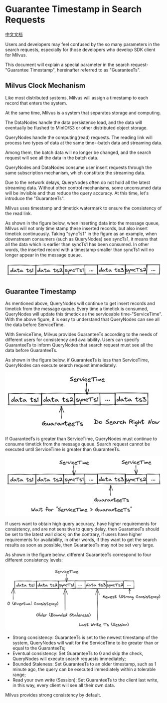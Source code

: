 # Guarantee Timestamp in Search Requests

[中文文档](./how-guarantee-ts-works-cn.md)

Users and developers may feel confused by the so many parameters in the search requests, especially for those developers
who develop SDK client for Milvus.

This document will explain a special parameter in the search request-"Guarantee Timestamp", hereinafter referred to as
"GuaranteeTs".

## Milvus Clock Mechanism

Like most distributed systems, Milvus will assign a timestamp to each record that enters the system.

At the same time, Milvus is a system that separates storage and computing.

The DataNodes handle the data persistence load, and the data will eventually be flushed to MinIO/S3 or other distributed
object storage.

QueryNodes handle the computing(read) requests. The reading link will process two types of data at the same time--batch
data and streaming data.

Among them, the batch data will no longer be changed, and the search request will see all the data in the batch data.

QueryNodes and DataNodes consume user insert requests through the same subscription mechanism, which constitute the
streaming data.

Due to the network delays, QueryNodes often do not hold all the latest streaming data. Without other control mechanisms,
some unconsumed data will be invisible and thus reduce the query accuracy. At this time, let's introduce the
"GuaranteeTs".

Milvus uses timestamp and timetick watermark to ensure the consistency of the read link.

As shown in the figure below, when inserting data into the message queue, Milvus will not only time stamp these inserted
records, but also insert timetick continuously. Taking "syncTs1" in the figure as an example, when downstream consumers
(such as QueryNodes) see syncTs1, it means that all the data which is earlier than syncTs1 has been consumed. In
other words, the inserted record with a timestamp smaller than syncTs1 will no longer appear in the message queue.


![ts-watermask](./figs/guarantee-ts-ts-mask.png)

## Guarantee Timestamp

As mentioned above, QueryNodes will continue to get insert records and timetick from the message queue. Every time a
timetick is consumed, QueryNodes will update this timetick as the serviceable time-"ServiceTime". With the above figure,
it is easy to understand that QueryNodes can see all the data before ServiceTime.

With ServiceTime, Milvus provides GuaranteeTs according to the needs of different users for consistency and
availability. Users can specify GuaranteeTs to inform QueryNodes that search request must see all the data before
GuaranteeTs.

As shown in the figure below, if GuaranteeTs is less than ServiceTime, QueryNodes can execute search request
immediately.

![do-search-right-now](./figs/guarantee-ts-do-search-right-now.png)

If GuaranteeTs is greater than ServiceTime, QueryNodes must continue to consume timetick from the message queue. Search
request cannot be executed until ServiceTime is greater than GuaranteeTs.

![wait-for-service-time](./figs/guarantee-ts-wait-for-service-time.png)

If users want to obtain high query accuracy, have higher requirements for consistency, and are not sensitive to query
delay, then GuaranteeTs should be set to the latest wall clock; on the contrary, if users have higher requirements for
availability, in other words, if they want to get the search results as soon as possible, then GuaranteeTs may not be
set very large.

As shown in the figure below, different GuaranteeTs correspond to four different consistency levels:

![relationship-between-consistency-and-guaranteeTs](./figs/guarantee-ts-consistency-relationship.png)

- Strong consistency: GuaranteeTs is set to the newest timestamp of the system, QueryNodes will wait for the ServiceTime
  to be greater than or equal to the GuaranteeTs;
- Eventual consistency: Set GuaranteeTs to 0 and skip the check, QueryNodes will execute search requests immediately;
- Bounded Staleness: Set GuaranteeTs to an older timestamp, such as 1 minute ago, the query can be executed immediately
  within a tolerable range;
- Read your own write (Session): Set GuaranteeTs to the client last write, in this way, every client will see all their
  own data.

Milvus provides strong consistency by default.
